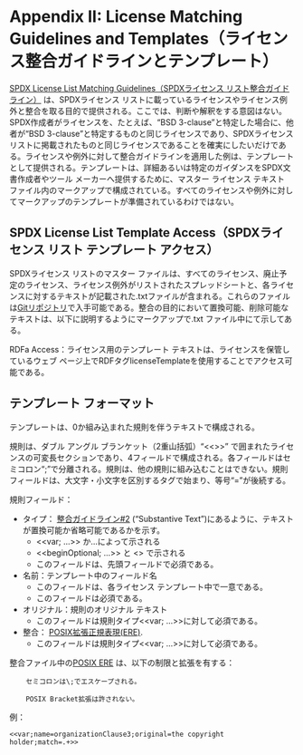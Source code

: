 # Appendix II: License Matching Guidelines and Templates（ライセンス整合ガイドラインとテンプレート）

[SPDX License List Matching Guidelines（SPDXライセンス リスト整合ガイドライン）](http://spdx.org/spdx-license-list/matching-guidelines) は、SPDXライセンス リストに載っているライセンスやライセンス例外と整合を取る目的で提供される。ここでは、判断や解釈をする意図はない。SPDX作成者がライセンスを、たとえば、“BSD 3-clause”と特定した場合に、他者が“BSD 3-clause”と特定するものと同じライセンスであり、SPDXライセンス リストに掲載されたものと同じライセンスであることを確実にしたいだけである。ライセンスや例外に対して整合ガイドラインを適用した例は、テンプレートとして提供される。テンプレートは、詳細あるいは特定のガイダンスをSPDX文書作成者やツール メーカーへ提供するために、マスター ライセンス テキスト ファイル内のマークアップで構成されている。すべてのライセンスや例外に対してマークアップのテンプレートが準備されているわけではない。

## SPDX License List Template Access（SPDXライセンス リスト テンプレート アクセス）

SPDXライセンス リストのマスター ファイルは、すべてのライセンス、廃止予定のライセンス、ライセンス例外がリストされたスプレッドシートと、各ライセンスに対するテキストが記載された.txtファイルが含まれる。これらのファイルは[Gitリポジトリ](https://github.com/spdx/license-list-XML)で入手可能である。整合の目的において置換可能、削除可能なテキストは、以下に説明するようにマークアップで.txt ファイル中にて示してある。

RDFa Access：ライセンス用のテンプレート テキストは、ライセンスを保管しているウェブ ページ上でRDFタグlicenseTemplateを使用することでアクセス可能である。

## テンプレート フォーマット

テンプレートは、0か組み込まれた規則を伴うテキストで構成される。

規則は、ダブル アングル ブランケット（2重山括弧）“<<>>” で囲まれたライセンスの可変長セクションであり、4フィールドで構成される。各フィールドはセミコロン“;”で分離される。規則は、他の規則に組み込むことはできない。規則フィールドは、大文字・小文字を区別するタグで始まり、等号“=”が後続する。

規則フィールド：

* タイプ： [整合ガイドライン#2](http://spdx.org/spdx-license-list/matching-guidelines) (“Substantive Text”)にあるように、テキストが置換可能か省略可能であるかを示す。
  * <<var; ...>> か...によって示される
  *  <<beginOptional; ...>> と <<endOptional>> で示される
  * このフィールドは、先頭フィールドで必須である。
* 名前：テンプレート中のフィールド名
  * このフィールドは、各ライセンス テンプレート中で一意である。
  * このフィールドは必須である。
* オリジナル：規則のオリジナル テキスト
  * このフィールドは規則タイプ<<var; ...>>に対して必須である。
* 整合： [POSIX拡張正規表現(ERE)](http://pubs.opengroup.org/onlinepubs/9699919799/).
  * このフィールドは規則タイプ<<var; ...>>に対して必須である。

整合ファイル中の[POSIX ERE]( http://pubs.opengroup.org/onlinepubs/9699919799/) は、以下の制限と拡張を有する：

        セミコロンは\;でエスケープされる。

        POSIX Bracket拡張は許されない。

例：

    <<var;name=organizationClause3;original=the copyright holder;match=.+>>